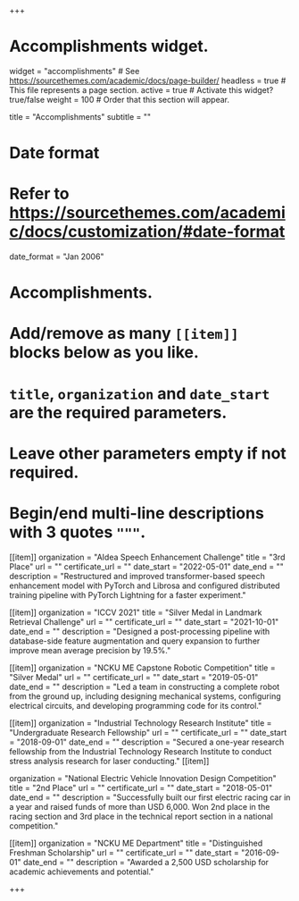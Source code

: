 +++
# Accomplishments widget.
widget = "accomplishments"  # See https://sourcethemes.com/academic/docs/page-builder/
headless = true  # This file represents a page section.
active = true  # Activate this widget? true/false
weight = 100  # Order that this section will appear.

title = "Accomplish&shy;ments"
subtitle = ""

# Date format
#   Refer to https://sourcethemes.com/academic/docs/customization/#date-format
date_format = "Jan 2006"

# Accomplishments.
#   Add/remove as many `[[item]]` blocks below as you like.
#   `title`, `organization` and `date_start` are the required parameters.
#   Leave other parameters empty if not required.
#   Begin/end multi-line descriptions with 3 quotes `"""`.

[[item]]
  organization = "AIdea Speech Enhancement Challenge"
  title = "3rd Place"
  url = ""
  certificate_url = ""
  date_start = "2022-05-01"
  date_end = ""
  description = "Restructured and improved transformer-based speech enhancement model with PyTorch and Librosa and configured distributed training pipeline with PyTorch Lightning for a faster experiment."

[[item]]
  organization = "ICCV 2021"
  title = "Silver Medal in Landmark Retrieval Challenge"
  url = ""
  certificate_url = ""
  date_start = "2021-10-01"
  date_end = ""
  description = "Designed a post-processing pipeline with database-side feature augmentation and query expansion to further improve mean average precision by 19.5%."

[[item]]
  organization = "NCKU ME Capstone Robotic Competition"
  title = "Silver Medal"
  url = ""
  certificate_url = ""
  date_start = "2019-05-01"
  date_end = ""
  description = "Led a team in constructing a complete robot from the ground up, including designing mechanical systems, configuring electrical circuits, and developing programming code for its control."

[[item]]
  organization = "Industrial Technology Research Institute"
  title = "Undergraduate Research Fellowship"
  url = ""
  certificate_url = ""
  date_start = "2018-09-01"
  date_end = ""
  description = "Secured a one-year research fellowship from the Industrial Technology Research Institute to conduct stress analysis research for laser conducting."
[[item]]

  organization = "National Electric Vehicle Innovation Design Competition"
  title = "2nd Place"
  url = ""
  certificate_url = ""
  date_start = "2018-05-01"
  date_end = ""
  description = "Successfully built our first electric racing car in a year and raised funds of more than USD 6,000. Won 2nd place in the racing section and 3rd place in the technical report section in a national competition."
  
[[item]]
  organization = "NCKU ME Department"
  title = "Distinguished Freshman Scholarship"
  url = ""
  certificate_url = ""
  date_start = "2016-09-01"
  date_end = ""
  description = "Awarded a 2,500 USD scholarship for academic achievements and potential."


+++
